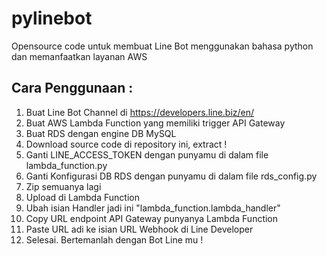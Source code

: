 # pylinebot
Opensource code untuk membuat Line Bot menggunakan bahasa python dan memanfaatkan layanan AWS


## Cara Penggunaan :
1. Buat Line Bot Channel di https://developers.line.biz/en/
2. Buat AWS Lambda Function yang memiliki trigger API Gateway
3. Buat RDS dengan engine DB MySQL
4. Download source code di repository ini, extract !
5. Ganti LINE_ACCESS_TOKEN dengan punyamu di dalam file lambda_function.py 
6. Ganti Konfigurasi DB RDS dengan punyamu di dalam file rds_config.py
7. Zip semuanya lagi
8. Upload di Lambda Function
9. Ubah isian Handler jadi ini "lambda_function.lambda_handler"
10. Copy URL endpoint API Gateway punyanya Lambda Function 
11. Paste URL adi ke isian URL Webhook di Line Developer
12. Selesai. Bertemanlah dengan Bot Line mu !
